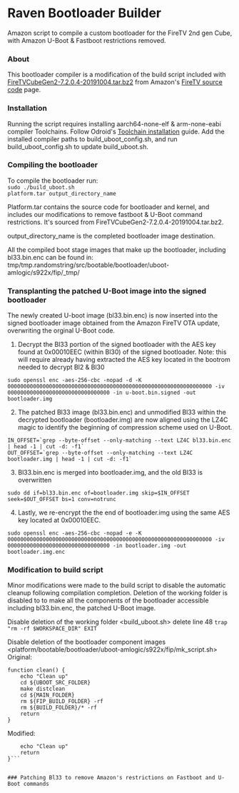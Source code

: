 # Raven Bootloader Builder
Amazon script to compile a custom bootloader for the FireTV 2nd gen Cube, with Amazon U-Boot &amp; Fastboot restrictions removed.

### About
This bootloader compiler is a modification of the build script included with <a href="https://fireos-tv-src.s3.amazonaws.com/YbHeBIPhSWxBTpng8Y0nLiquDC/FireTVCubeGen2-7.2.0.4-20191004.tar.bz2">FireTVCubeGen2-7.2.0.4-20191004.tar.bz2</a> from Amazon's <a href="https://www.amazon.com/gp/help/customer/display.html?nodeId=201452680">FireTV source code</a> page.

### Installation
Running the script requires installing aarch64-none-elf & arm-none-eabi compiler Toolchains. Follow Odroid's <a href="https://wiki.odroid.com/odroid-n2/software/building_u-boot">Toolchain installation</a> guide. Add the installed compiler paths to build_uboot_config.sh, and run build_uboot_config.sh to update build_uboot.sh.

### Compiling the bootloader
To compile the bootloader run:<br>
<code>sudo ./build_uboot.sh platform.tar output_directory_name</code>

Platform.tar contains the source code for bootloader and kernel, and includes our modifications to remove fastboot & U-Boot command restrictions. It's sourced from FireTVCubeGen2-7.2.0.4-20191004.tar.bz2. 

output_directory_name is the completed bootloader image destination.

All the compiled boot stage images that make up the bootloader, including bl33.bin.enc can be found in:
tmp/tmp.randomstring/src/bootable/bootloader/uboot-amlogic/s922x/fip/_tmp/ 

### Transplanting the patched U-Boot image into the signed bootloader
The newly created U-boot image (bl33.bin.enc) is now inserted into the signed bootloader image obtained from the Amazon FireTV OTA update, overwriting the orginal U-Boot code.

1) Decrypt the Bl33 portion of the signed bootloader with the AES key found at 0x00010EEC (within Bl30) of the signed bootloader. Note: this will require already having extracted the AES key located in the bootrom needed to decrypt Bl2 & Bl30 
```
sudo openssl enc -aes-256-cbc -nopad -d -K 0000000000000000000000000000000000000000000000000000000000000000 -iv 00000000000000000000000000000000 -in u-boot.bin.signed -out bootloader.img
```
2) The patched Bl33 image (bl33.bin.enc) and unmodified Bl33 within the decrypted bootloader (bootloader.img) are now aligned using the LZ4C magic to identify the beginning of compression scheme used on U-Boot.
```
IN_OFFSET=`grep --byte-offset --only-matching --text LZ4C bl33.bin.enc | head -1 | cut -d: -f1`
OUT_OFFSET=`grep --byte-offset --only-matching --text LZ4C bootloader.img | head -1 | cut -d: -f1`
```
3) Bl33.bin.enc is merged into bootloader.img, and the old Bl33 is overwritten
```
sudo dd if=bl33.bin.enc of=bootloader.img skip=$IN_OFFSET seek=$OUT_OFFSET bs=1 conv=notrunc
```
4) Lastly, we re-encrypt the the end of bootloader.img using the same AES key located at 0x00010EEC.
```
sudo openssl enc -aes-256-cbc -nopad -e -K 0000000000000000000000000000000000000000000000000000000000000000 -iv 00000000000000000000000000000000 -in bootloader.img -out bootloader.img.enc
```

### Modification to build script 
Minor modifications were made to the build script to disable the automatic cleanup following compilation completion. Deletion of the working folder is disabled to to make all the components of the bootloader accessible including bl33.bin.enc, the patched U-Boot image.

Disable deletion of the working folder
<build_uboot.sh> delete line 48 
```trap "rm -rf $WORKSPACE_DIR" EXIT```

Disable deletion of the bootloader component images
<platform/bootable/bootloader/uboot-amlogic/s922x/fip/mk_script.sh>
Original:
```
function clean() {
	echo "Clean up"
	cd ${UBOOT_SRC_FOLDER}
	make distclean
	cd ${MAIN_FOLDER}
	rm ${FIP_BUILD_FOLDER} -rf
	rm ${BUILD_FOLDER}/* -rf
	return
}
```
Modified:
```function clean() {
	echo "Clean up"
	return
}```


### Patching Bl33 to remove Amazon's restrictions on Fastboot and U-Boot commands








 



